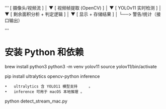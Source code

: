 '''
[ 摄像头/视频流 ]
        │
        ▼
[ 视频帧提取 (OpenCV) ]
        │
        ▼
[ YOLOv11 实时检测 ]
        │
        ▼
[ 剩余面积分析 + 判定逻辑 ]
        │
        ▼
[ 显示 + 存储结果 ]
        │
        └──> 警告/统计（接口输出）

'''

 
# 安装 Python 和依赖
brew install python3
python3 -m venv yolov11
source yolov11/bin/activate

pip install ultralytics opencv-python inference


	•	ultralytics 含 YOLO11 模型支持  ￼ ￼。
	•	inference 可用于 macOS 本地推理 。

python detect_stream_mac.py